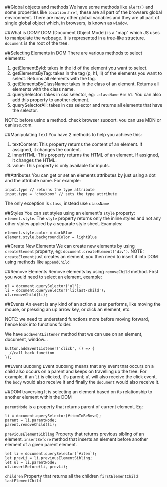 ##Global objects and methods
We have some methods like `alert()` and some properties like `location.href`, these are all part of the browsers global environment. There are many other global variables and they are all part of single global object which, in browsers, is known as `window`.

##What is DOM?
DOM (Document Object Model) is a "map" which JS uses to manipulate the webpage. It is represented in a tree-like structure. `document` is the root of the tree.

##Selecting Elements in DOM
There are various methods to select elements:
1. getElementById: takes in the id of the element you want to select.
2. getElementsByTag: takes in the tag (p, h1, li) of the elements you want to select. Returns all elements with the tag.
3. getElementsByClassName: takes in the class of an element. Returns all elements with the class name.
4. querySelector: takes in css selector, eg: `.className` `#id` `h1`. You can also add this property to another element.
5. querySelectorAll: takes in css selector and returns all elements that have the selector.

NOTE: before using a method, check browser support, you can use MDN or caniuse.com.

##Manipulating Text
You have 2 methods to help you achieve this:
1. textContent: This property returns the content of an element. If assigned, it changes the content.
2. innerHTML: This property returns the HTML of an element. If assigned, it changes the HTML.
3. value: This property is only available for inputs.

##Attributes
You can get or set an elements attributes by just using a dot and the attribute name. For example:
```
input.type // returns the type attribute
input.type = 'checkbox' // sets the type attribute
```
The only exception is `class`, instead use `className`

##Styles
You can set styles using an element's `style` property: `element.style`.
The `style` property returns only the inline styles and not any other styles applied by a separate style sheet.
Examples:
```
element.style.color = darkBlue
element.style.backgroundColor = lightBlue
```

##Create New Elements
We can create new elements by using `createElement` property, eg: `document.createElement('div')`.
NOTE: `createElement` just creates an element, you then need to insert it into DOM using methods like `appendChild`

##Remove Elements
Remove elements by using `removeChild` method. First you would need to select an element, example:
```
ul = document.querySelector('ul');
li = document.querySelector('li:last-child');
ul.removeChild(li);
```

##Events
An event is any kind of an action a user performs, like moving the mouse, or pressing an up arrow key, or click an element, etc.

NOTE: we need to understand functions more before moving forward, hence look into functions folder.

We have `addEventListener` method that we can use on an element, document, window...
```
button.addEventListener('click', () => {
  //call back function
});
```

##Event Bubbling
Event bubbling means that any event that occurs on a child also occurs on a parent and keeps on travelling up the tree. For example, if an `li` is clicked, it's parent; `ul` will also receive the click event, the `body` would also receive it and finally the `document` would also receive it.

##DOM traversing
It is selecting an element based on its relationship to another element within the DOM

`parentNode` is a property that returns parent of current element. Eg:
```
li = document.querySelector(#itemToBeRmvd);
parent = li.parentNode;
parent.removeChild(li);
```

`previousElementSibling` Property that returns previous sibling of an element.
`insertBefore` method that inserts an element before another element of a given parent element.
```
let li = document.querySelector(`#item`);
let prevLi = li.previousElementSibling;
let ul = li.parentNode;
ul.insertBefore(li, prevLi);
```

`children` Property that returns all the children
`firstElementChild`
`lastElementChild`
